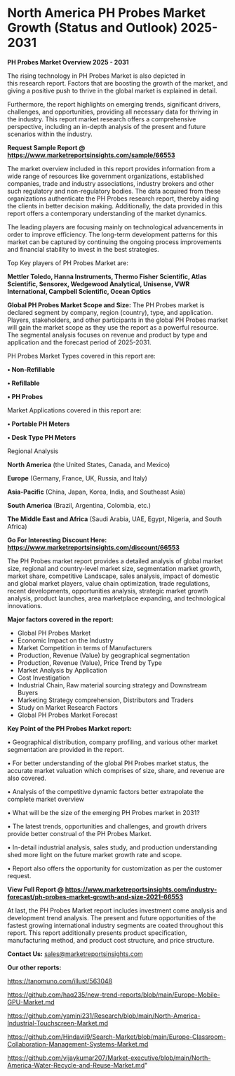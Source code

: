 # North America PH Probes Market Growth (Status and Outlook) 2025-2031

<Strong> PH Probes Market Overview 2025 - 2031</strong>

The rising technology in PH Probes Market is also depicted in this research report. Factors that are boosting the growth of the market, and giving a positive push to thrive in the global market is explained in detail.

Furthermore, the report highlights on emerging trends, significant drivers, challenges, and opportunities, providing all necessary data for thriving in the industry. This report market research offers a comprehensive perspective, including an in-depth analysis of the present and future scenarios within the industry.

<strong>Request Sample Report @ <a href=https://www.marketreportsinsights.com/sample/66553>https://www.marketreportsinsights.com/sample/66553</a></strong>

The market overview included in this report provides information from a wide range of resources like government organizations, established companies, trade and industry associations, industry brokers and other such regulatory and non-regulatory bodies. The data acquired from these organizations authenticate the PH Probes research report, thereby aiding the clients in better decision making. Additionally, the data provided in this report offers a contemporary understanding of the market dynamics.

The leading players are focusing mainly on technological advancements in order to improve efficiency. The long-term development patterns for this market can be captured by continuing the ongoing process improvements and financial stability to invest in the best strategies.

Top Key players of PH Probes Market are:

<strong>Mettler Toledo, Hanna Instruments, Thermo Fisher Scientific, Atlas Scientific, Sensorex, Wedgewood Analytical, Unisense, VWR International, Campbell Scientific, Ocean Optics</strong>

<strong><b>Global PH Probes Market Scope and Size:</b></strong>
The PH Probes market is declared segment by company, region (country), type, and application. Players, stakeholders, and other participants in the global PH Probes market will gain the market scope as they use the report as a powerful resource. The segmental analysis focuses on revenue and product by type and application and the forecast period of 2025-2031.

PH Probes Market Types covered in this report are:

<strong>• Non-Refillable

• Refillable

• PH Probes</strong>

Market Applications covered in this report are:

<strong>• Portable PH Meters

• Desk Type PH Meters</strong> 

Regional Analysis

<strong>North America</strong> (the United States, Canada, and Mexico)

<strong>Europe</strong> (Germany, France, UK, Russia, and Italy)

<strong>Asia-Pacific</strong> (China, Japan, Korea, India, and Southeast Asia)

<strong>South America</strong> (Brazil, Argentina, Colombia, etc.)

<strong>The Middle East and Africa</strong> (Saudi Arabia, UAE, Egypt, Nigeria, and South Africa)

<strong>Go For Interesting Discount Here: <a href=https://www.marketreportsinsights.com/discount/66553>https://www.marketreportsinsights.com/discount/66553</a></strong>

The PH Probes market report provides a detailed analysis of global market size, regional and country-level market size, segmentation market growth, market share, competitive Landscape, sales analysis, impact of domestic and global market players, value chain optimization, trade regulations, recent developments, opportunities analysis, strategic market growth analysis, product launches, area marketplace expanding, and technological innovations.

<strong><b>Major factors covered in the report:</b></strong>
<ul>
  <li>Global PH Probes Market </li>
  <li>Economic Impact on the Industry</li>
  <li>Market Competition in terms of Manufacturers</li>
  <li>Production, Revenue (Value) by geographical segmentation</li>
  <li>Production, Revenue (Value), Price Trend by Type</li>
  <li>Market Analysis by Application</li>
  <li>Cost Investigation</li>
  <li>Industrial Chain, Raw material sourcing strategy and Downstream Buyers</li>
  <li>Marketing Strategy comprehension, Distributors and Traders</li>
  <li>Study on Market Research Factors</li>
  <li>Global PH Probes Market Forecast</li>
</ul>

<strong><b>Key Point of the PH Probes Market report:</b></strong>

• Geographical distribution, company profiling, and various other market segmentation are provided in the report.

• For better understanding of the global PH Probes market status, the accurate market valuation which comprises of size, share, and revenue are also covered.

• Analysis of the competitive dynamic factors better extrapolate the complete market overview

• What will be the size of the emerging PH Probes market in 2031?

• The latest trends, opportunities and challenges, and growth drivers provide better construal of the PH Probes Market.

• In-detail industrial analysis, sales study, and production understanding shed more light on the future market growth rate and scope.

• Report also offers the opportunity for customization as per the customer request.

<strong><b>View Full Report @ <a href=https://www.marketreportsinsights.com/industry-forecast/ph-probes-market-growth-and-size-2021-66553>https://www.marketreportsinsights.com/industry-forecast/ph-probes-market-growth-and-size-2021-66553</a></b></strong>


At last, the PH Probes Market report includes investment come analysis and development trend analysis. The present and future opportunities of the fastest growing international industry segments are coated throughout this report. This report additionally presents product specification, manufacturing method, and product cost structure, and price structure.

<strong>Contact Us:</strong>
sales@marketreportsinsights.com

<strong>Our other reports:</strong>

<a href=https://tanomuno.com/illust/563048>https://tanomuno.com/illust/563048</a>

<a href=https://github.com/haq235/new-trend-reports/blob/main/Europe-Mobile-GPU-Market.md>https://github.com/haq235/new-trend-reports/blob/main/Europe-Mobile-GPU-Market.md</a>

<a href=https://github.com/yamini231/Research/blob/main/North-America-Industrial-Touchscreen-Market.md>https://github.com/yamini231/Research/blob/main/North-America-Industrial-Touchscreen-Market.md</a>

<a href=https://github.com/Hindavii9/Search-Market/blob/main/Europe-Classroom-Collaboration-Management-Systems-Market.md>https://github.com/Hindavii9/Search-Market/blob/main/Europe-Classroom-Collaboration-Management-Systems-Market.md</a>

<a href=https://github.com/vijaykumar207/Market-executive/blob/main/North-America-Water-Recycle-and-Reuse-Market.md>https://github.com/vijaykumar207/Market-executive/blob/main/North-America-Water-Recycle-and-Reuse-Market.md</a>"
